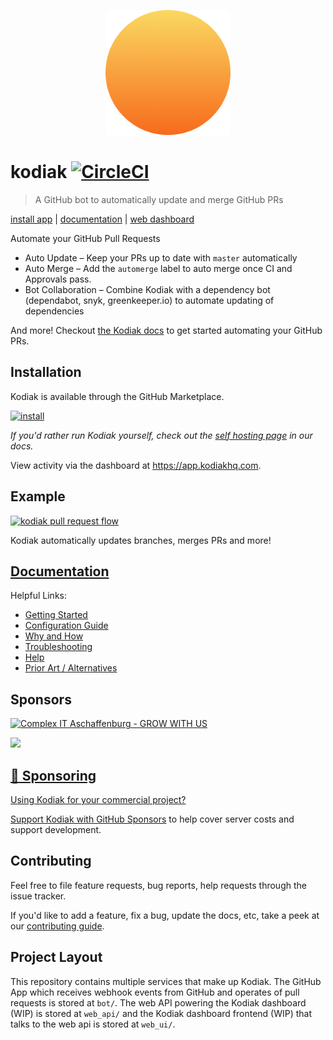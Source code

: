 <p align=center><img src="https://github.com/chdsbd/kodiak/raw/master/assets/logo.png" alt="" width="200" height="200"></p>

# kodiak [![CircleCI](https://circleci.com/gh/chdsbd/kodiak.svg?style=svg&circle-token=4879604a0cca6fa815c4d22936350f5bdf455905)](https://circleci.com/gh/chdsbd/kodiak)

> A GitHub bot to automatically update and merge GitHub PRs

[install app](https://github.com/marketplace/kodiakhq) | [documentation](https://kodiakhq.com/docs/quickstart) | [web dashboard](https://app.kodiakhq.com)

Automate your GitHub Pull Requests

- Auto Update – Keep your PRs up to date with `master` automatically
- Auto Merge – Add the `automerge` label to auto merge once CI and Approvals pass.
- Bot Collaboration – Combine Kodiak with a dependency bot (dependabot, snyk, greenkeeper.io) to automate updating of dependencies

And more! Checkout [the Kodiak docs](https://kodiakhq.com/docs/quickstart) to get started automating your GitHub PRs.

## Installation

Kodiak is available through the GitHub Marketplace.

[![install](https://3c7446e0-cd7f-4e98-a123-1875fcbf3182.s3.amazonaws.com/button-small.svg?v=123)](https://github.com/marketplace/kodiakhq)

_If you'd rather run Kodiak yourself, check out the [self hosting page](https://kodiakhq.com/docs/self-hosting) in our docs._

View activity via the dashboard at <https://app.kodiakhq.com>.


## Example
[![kodiak pull request flow](https://3c7446e0-cd7f-4e98-a123-1875fcbf3182.s3.amazonaws.com/marketplace+listing+image.svg)](https://github.com/marketplace/kodiakhq)

Kodiak automatically updates branches, merges PRs and more!

## [Documentation](https://kodiakhq.com)

Helpful Links:

- [Getting Started](https://kodiakhq.com/docs/quickstart)
- [Configuration Guide](https://kodiakhq.com/docs/config-reference)
- [Why and How](https://kodiakhq.com/docs/why-and-how)
- [Troubleshooting](https://kodiakhq.com/docs/troubleshooting)
- [Help](https://kodiakhq.com/help)
- [Prior Art / Alternatives](https://kodiakhq.com/docs/prior-art-and-alternatives)

## Sponsors

<a href="https://www.complex-it.de/jobs/offene-stellen?utm_source=oss-referal&utm_medium=logo&utm_campaign=growwithus">![Complex IT Aschaffenburg - GROW WITH US](https://user-images.githubusercontent.com/47448731/76313751-d3408b00-62d5-11ea-8f0f-a99e78b55a42.png)</a>

<a href="https://www.meshcloud.io/?utm_source=meshsponsorship&utm_medium=github&utm_campaign=kodiak">
  <img src="https://www.meshcloud.io/wp-content/themes/meshcloud/img/meshcloud-logo.svg" height="40px")
</a>

## :money_with_wings: Sponsoring

Using Kodiak for your commercial project?

[Support Kodiak with GitHub Sponsors](https://github.com/sponsors/chdsbd) to help cover server costs and support development.

## Contributing

Feel free to file feature requests, bug reports, help requests through the issue tracker.

If you'd like to add a feature, fix a bug, update the docs, etc, take a peek at our [contributing guide](https://kodiakhq.com/docs/contributing).

## Project Layout

This repository contains multiple services that make up Kodiak. The GitHub App which receives webhook events from GitHub and operates of pull requests is stored at `bot/`. The web API powering the Kodiak dashboard (WIP) is stored at `web_api/` and the Kodiak dashboard frontend (WIP) that talks to the web api is stored at `web_ui/`.
